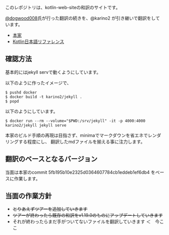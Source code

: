 このレポジトリは、kotlin-web-siteの和訳のサイトです。

[@dogwood008](https://github.com/dogwood008)氏が行った翻訳の続きを、@karino2 が引き継いで翻訳をしています。

- [本家](https://github.com/JetBrains/kotlin-web-site/)
- [Kotlin日本語リファレンス](https://karino2.github.io/kotlin-web-site-ja/)

## 確認方法

基本的にはjekyll servで動くようにしています。

以下のように作ったイメージで、

```
$ pushd docker
$ docker build -t karino2/jekyll . 
$ popd
```

以下のようにしています。

```
$ docker run --rm --volume="$PWD:/srv/jekyll" -it -p 4000:4000 karino2/jekyll jekyll serve
```

本家のビルド手順の再現は目指さず、minimaでマークダウンを省エネでレンダリングする程度にし、
翻訳したmdファイルを揃える事に注力します。

## 翻訳のベースとなるバージョン

当面は本家のcommit 5fb195b10e2325d0364607784cb1eddeb1ef6db4 をベースに作業します。

## 当面の作業方針

- ~~とりあえずツアーを追加していきます~~
- ~~ツアーが終わったら既存の和訳をv1.19.0のものにアップデートしていきます~~
- それが終わったらまだ手がついてないファイルを翻訳していきます  ＜　今ここ
